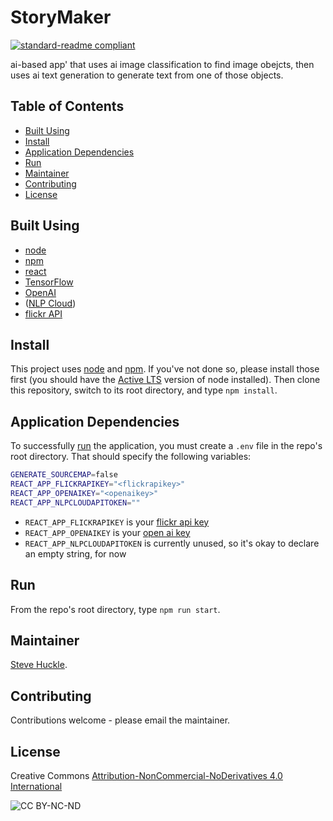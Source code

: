 # StoryMaker

[![standard-readme compliant](https://img.shields.io/badge/readme%20style-standard-brightgreen.svg?style=flat-square)](https://github.com/RichardLitt/standard-readme)

ai-based app' that uses ai image classification to find image obejcts, then uses ai text generation to generate text from one of those objects.

## Table of Contents

- [Built Using](#built-using)
- [Install](#install)
- [Application Dependencies](#application-dependencies)
- [Run](#run)
- [Maintainer](#maintainer)
- [Contributing](#contributing)
- [License](#license)

## Built Using

- [node](https://nodejs.org/en/)
- [npm](https://www.npmjs.com/)
- [react](https://reactjs.org/)
- [TensorFlow](https://www.tensorflow.org/)
- [OpenAI](https://openai.com/)
- ([NLP Cloud](https://nlpcloud.io/))
- [flickr API](https://www.flickr.com/services/api/)

## Install

This project uses [node](http://nodejs.org/) and [npm](https://npmjs.com/). If you've not done so, please install those first (you should have the [Active LTS](https://nodejs.org/en/about/releases/) version of node installed). Then clone this repository, switch to its root directory, and type `npm install`.

## Application Dependencies

To successfully [run](#run) the application, you must create a `.env` file in the repo's root directory. That should specify the following variables:

```bash
GENERATE_SOURCEMAP=false
REACT_APP_FLICKRAPIKEY="<flickrapikey>"
REACT_APP_OPENAIKEY="<openaikey>"
REACT_APP_NLPCLOUDAPITOKEN=""
```

- `REACT_APP_FLICKRAPIKEY` is your [flickr api key](https://www.flickr.com/services/api/misc.api_keys.html)
- `REACT_APP_OPENAIKEY` is your [open ai key](https://beta.openai.com/signup)
- `REACT_APP_NLPCLOUDAPITOKEN` is currently unused, so it's okay to declare an empty string, for now

## Run

From the repo's root directory, type `npm run start`.

## Maintainer

[Steve Huckle](https://glowkeeper.github.io/).

## Contributing

Contributions welcome - please email the maintainer.

## License

Creative Commons [Attribution-NonCommercial-NoDerivatives 4.0 International](https://creativecommons.org/licenses/by-nc-nd/4.0/)

![CC BY-NC-ND](https://licensebuttons.net/l/by-nc-nd/3.0/88x31.png)
